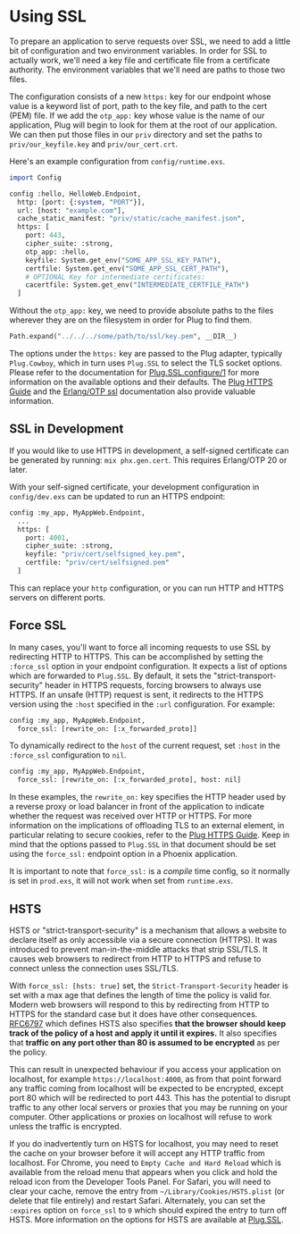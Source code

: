 # Using SSL

To prepare an application to serve requests over SSL, we need to add a little bit of configuration and two environment variables.
In order for SSL to actually work, we'll need a key file and certificate file from a certificate authority.
The environment variables that we'll need are paths to those two files.

The configuration consists of a new `https:` key for our endpoint whose value is a keyword list of port, path to the key file, and path to the cert (PEM) file.
If we add the `otp_app:` key whose value is the name of our application, Plug will begin to look for them at the root of our application.
We can then put those files in our `priv` directory and set the paths to `priv/our_keyfile.key` and `priv/our_cert.crt`.

Here's an example configuration from `config/runtime.exs`.

```perl Elixir
import Config

config :hello, HelloWeb.Endpoint,
  http: [port: {:system, "PORT"}],
  url: [host: "example.com"],
  cache_static_manifest: "priv/static/cache_manifest.json",
  https: [
    port: 443,
    cipher_suite: :strong,
    otp_app: :hello,
    keyfile: System.get_env("SOME_APP_SSL_KEY_PATH"),
    certfile: System.get_env("SOME_APP_SSL_CERT_PATH"),
    # OPTIONAL Key for intermediate certificates:
    cacertfile: System.get_env("INTERMEDIATE_CERTFILE_PATH")
  ]

```

Without the `otp_app:` key, we need to provide absolute paths to the files wherever they are on the filesystem in order for Plug to find them.

```perl Elixir
Path.expand("../../../some/path/to/ssl/key.pem", __DIR__)
```

The options under the `https:` key are passed to the Plug adapter, typically `Plug.Cowboy`, which in turn uses `Plug.SSL` to select the TLS socket options.
Please refer to the documentation for [Plug.SSL.configure/1](https://hexdocs.pm/plug/Plug.SSL.html#configure/1) for more information on the available options and their defaults.
The [Plug HTTPS Guide](https://hexdocs.pm/plug/https.html) and the [Erlang/OTP ssl](https://www.erlang.org/doc/man/ssl.html) documentation also provide valuable information.

## SSL in Development

If you would like to use HTTPS in development, a self-signed certificate can be generated by running: `mix phx.gen.cert`.
This requires Erlang/OTP 20 or later.

With your self-signed certificate, your development configuration in `config/dev.exs` can be updated to run an HTTPS endpoint:

```perl Elixir
config :my_app, MyAppWeb.Endpoint,
  ...
  https: [
    port: 4001,
    cipher_suite: :strong,
    keyfile: "priv/cert/selfsigned_key.pem",
    certfile: "priv/cert/selfsigned.pem"
  ]
```

This can replace your `http` configuration, or you can run HTTP and HTTPS servers on different ports.

## Force SSL

In many cases, you'll want to force all incoming requests to use SSL by redirecting HTTP to HTTPS.
This can be accomplished by setting the `:force_ssl` option in your endpoint configuration.
It expects a list of options which are forwarded to `Plug.SSL`.
By default, it sets the "strict-transport-security" header in HTTPS requests, forcing browsers to always use HTTPS.
If an unsafe (HTTP) request is sent, it redirects to the HTTPS version using the `:host` specified in the `:url` configuration.
For example:

```perl Elixir
config :my_app, MyAppWeb.Endpoint,
  force_ssl: [rewrite_on: [:x_forwarded_proto]]
```

To dynamically redirect to the `host` of the current request, set `:host` in the `:force_ssl` configuration to `nil`.

```perl Elixir
config :my_app, MyAppWeb.Endpoint,
  force_ssl: [rewrite_on: [:x_forwarded_proto], host: nil]
```

In these examples, the `rewrite_on:` key specifies the HTTP header used by a reverse proxy or load balancer in front of the application to indicate whether the request was received over HTTP or HTTPS.
For more information on the implications of offloading TLS to an external element, in particular relating to secure cookies, refer to the [Plug HTTPS Guide](https://hexdocs.pm/plug/https.html#offloading-tls).
Keep in mind that the options passed to `Plug.SSL` in that document should be set using the `force_ssl:` endpoint option in a Phoenix application.

It is important to note that `force_ssl:` is a _compile_ time config, so it normally is set in `prod.exs`, it will not work when set from `runtime.exs`.

## HSTS

HSTS or "strict-transport-security" is a mechanism that allows a website to declare itself as only accessible via a secure connection (HTTPS).
It was introduced to prevent man-in-the-middle attacks that strip SSL/TLS.
It causes web browsers to redirect from HTTP to HTTPS and refuse to connect unless the connection uses SSL/TLS.

With `force_ssl: [hsts: true]` set, the `Strict-Transport-Security` header is set with a max age that defines the length of time the policy is valid for.
Modern web browsers will respond to this by redirecting from HTTP to HTTPS for the standard case but it does have other consequences.
[RFC6797](https://tools.ietf.org/html/rfc6797) which defines HSTS also specifies **that the browser should keep track of the policy of a host and apply it until it expires.** It also specifies that **traffic on any port other than 80 is assumed to be encrypted** as per the policy.

This can result in unexpected behaviour if you access your application on localhost, for example `https://localhost:4000`, as from that point forward any traffic coming from localhost will be expected to be encrypted, except port 80 which will be redirected to port 443.
This has the potential to disrupt traffic to any other local servers or proxies that you may be running on your computer.
Other applications or proxies on localhost will refuse to work unless the traffic is encrypted.

If you do inadvertently turn on HSTS for localhost, you may need to reset the cache on your browser before it will accept any HTTP traffic from localhost.
For Chrome, you need to `Empty Cache and Hard Reload` which is available from the reload menu that appears when you click and hold the reload icon from the Developer Tools Panel.
For Safari, you will need to clear your cache, remove the entry from `~/Library/Cookies/HSTS.plist` (or delete that file entirely) and restart Safari.
Alternately, you can set the `:expires` option on `force_ssl` to `0` which should expired the entry to turn off HSTS.
More information on the options for HSTS are available at [Plug.SSL](https://hexdocs.pm/plug/Plug.SSL.html).
